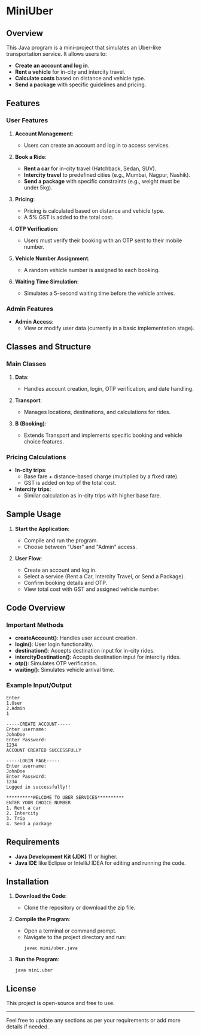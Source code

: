# MiniUber


## Overview

This Java program is a mini-project that simulates an Uber-like transportation service. It allows users to:
- **Create an account and log in**.
- **Rent a vehicle** for in-city and intercity travel.
- **Calculate costs** based on distance and vehicle type.
- **Send a package** with specific guidelines and pricing.

## Features

### User Features
1. **Account Management**: 
   - Users can create an account and log in to access services.

2. **Book a Ride**:
   - **Rent a car** for in-city travel (Hatchback, Sedan, SUV).
   - **Intercity travel** to predefined cities (e.g., Mumbai, Nagpur, Nashik).
   - **Send a package** with specific constraints (e.g., weight must be under 5kg).

3. **Pricing**:
   - Pricing is calculated based on distance and vehicle type.
   - A 5% GST is added to the total cost.

4. **OTP Verification**:
   - Users must verify their booking with an OTP sent to their mobile number.

5. **Vehicle Number Assignment**:
   - A random vehicle number is assigned to each booking.

6. **Waiting Time Simulation**:
   - Simulates a 5-second waiting time before the vehicle arrives.

### Admin Features
- **Admin Access**:
   - View or modify user data (currently in a basic implementation stage).

## Classes and Structure

### Main Classes
1. **Data**:
   - Handles account creation, login, OTP verification, and date handling.

2. **Transport**:
   - Manages locations, destinations, and calculations for rides.

3. **B (Booking)**:
   - Extends Transport and implements specific booking and vehicle choice features.

### Pricing Calculations
- **In-city trips**:
   - Base fare + distance-based charge (multiplied by a fixed rate).
   - GST is added on top of the total cost.
- **Intercity trips**:
   - Similar calculation as in-city trips with higher base fare.

## Sample Usage

1. **Start the Application**:
   - Compile and run the program.
   - Choose between "User" and "Admin" access.

2. **User Flow**:
   - Create an account and log in.
   - Select a service (Rent a Car, Intercity Travel, or Send a Package).
   - Confirm booking details and OTP.
   - View total cost with GST and assigned vehicle number.

## Code Overview

### Important Methods
- **createAccount()**: Handles user account creation.
- **login()**: User login functionality.
- **destination()**: Accepts destination input for in-city rides.
- **intercityDestination()**: Accepts destination input for intercity rides.
- **otp()**: Simulates OTP verification.
- **waiting()**: Simulates vehicle arrival time.

### Example Input/Output

```
Enter
1.User
2.Admin
1

-----CREATE ACCOUNT-----
Enter username:
JohnDoe
Enter Password:
1234
ACCOUNT CREATED SUCCESSFULLY

-----LOGIN PAGE-----
Enter username:
JohnDoe
Enter Password:
1234
Logged in successfully!!

**********WELCOME TO UBER SERVICES**********
ENTER YOUR CHOICE NUMBER
1. Rent a car
2. Intercity
3. Trip
4. Send a package
```

## Requirements

- **Java Development Kit (JDK)** 11 or higher.
- **Java IDE** like Eclipse or IntelliJ IDEA for editing and running the code.

## Installation

1. **Download the Code**:
   - Clone the repository or download the zip file.

2. **Compile the Program**:
   - Open a terminal or command prompt.
   - Navigate to the project directory and run:
     ```
     javac mini/uber.java
     ```

3. **Run the Program**:
   ```
   java mini.uber
   ```


## License

This project is open-source and free to use. 

---

Feel free to update any sections as per your requirements or add more details if needed.
